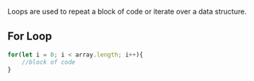 Loops are used to repeat a block of code or iterate over a data structure.

## For Loop

```javascript
for(let i = 0; i < array.length; i++){
	//block of code
}
```
